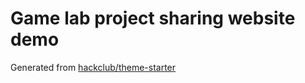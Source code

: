 # Game lab project sharing website demo

Generated from [hackclub/theme-starter](https://github.com/hackclub/theme-starter)
